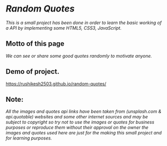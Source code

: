 # *Random Quotes*

*This is a small project has been done in order to learn the basic working of a API by implementing some HTML5, CSS3, JavaScript.* 

## Motto of this page
*We can  see or share some good quotes randomly to motivate anyone.*


## Demo of project.
https://rushikesh2503.github.io/random-quotes/


## Note:
*All the images and quotes api links have been taken from (unsplash.com & api.quotable) websites and some other internet sources and may be subject to copyright so try not to use the images or quotes for business purposes or reproduce them without their approval on the owner the images and quotes used here are just for the making this small project and for learning purposes.*




